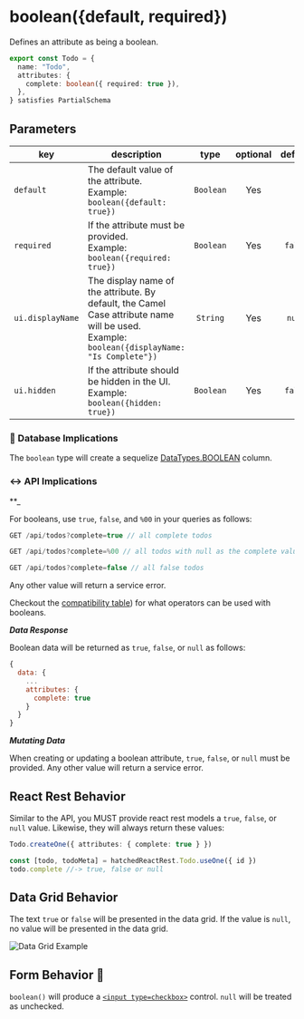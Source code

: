 # boolean({default, required})

Defines an attribute as being a boolean.

```ts
export const Todo = {
  name: "Todo",
  attributes: {
    complete: boolean({ required: true }),
  },
} satisfies PartialSchema
```

## Parameters

| key              | description                                                                                                                                       |   type    | optional | default |
| ---------------- | ------------------------------------------------------------------------------------------------------------------------------------------------- | :-------: | :------: | :-----: |
| `default`        | The default value of the attribute. <br/> Example: `boolean({default: true})`                                                                     | `Boolean` |   Yes    |         |
| `required`       | If the attribute must be provided. <br/> Example: `boolean({required: true})`                                                                     | `Boolean` |   Yes    | `false` |
| `ui.displayName` | The display name of the attribute. By default, the Camel Case attribute name will be used. <br/> Example: `boolean({displayName: "Is Complete"})` | `String`  |   Yes    | `null`  |
| `ui.hidden`      | If the attribute should be hidden in the UI. <br/> Example: `boolean({hidden: true})`                                                             | `Boolean` |   Yes    | `false` |

### 💾 Database Implications

The `boolean` type will create a sequelize [DataTypes.BOOLEAN](https://sequelize.org/docs/v6/core-concepts/model-basics/#boolean) column.

### ↔️ API Implications

\*\*\_

For booleans, use `true`, `false`, and `%00` in your queries as follows:

```js
GET /api/todos?complete=true // all complete todos

GET /api/todos?complete=%00 // all todos with null as the complete value 🛑

GET /api/todos?complete=false // all false todos
```

Any other value will return a service error.

Checkout the [compatibility table](../../jsonapi/reading/filtering/README.md#compatibility)) for what operators can be used with booleans.

**_Data Response_**

Boolean data will be returned as `true`, `false`, or `null` as follows:

```js
{
  data: {
    ...
    attributes: {
      complete: true
    }
  }
}
```

**_Mutating Data_**

When creating or updating a boolean attribute, `true`, `false`, or `null` must be provided. Any other value will return a service error.

## React Rest Behavior

Similar to the API, you MUST provide react rest models a `true`, `false`, or `null` value. Likewise, they will always return these values:

```ts
Todo.createOne({ attributes: { complete: true } })

const [todo, todoMeta] = hatchedReactRest.Todo.useOne({ id })
todo.complete //-> true, false or null
```

## Data Grid Behavior

The text `true` or `false` will be presented in the data grid. If the value is `null`, no value will be presented in the data grid.

![Data Grid Example](https://github.com/bitovi/hatchify/assets/78602/ddbf26a1-180b-4fc7-a483-fde52dc4fce9)

## Form Behavior 🛑

`boolean()` will produce a [`<input type=checkbox>`](https://developer.mozilla.org/en-US/docs/Web/HTML/Element/input/checkbox) control. `null` will be treated as unchecked.
